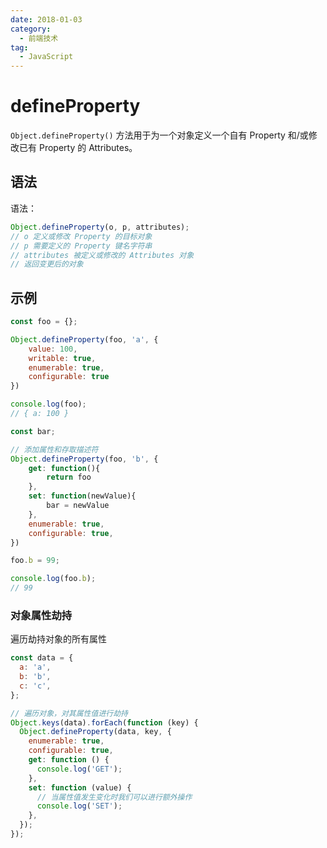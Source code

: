 ```yaml
---
date: 2018-01-03
category:
  - 前端技术
tag:
  - JavaScript
---
```


# defineProperty

`Object.defineProperty()` 方法用于为一个对象定义一个自有 Property 和/或修改已有 Property 的 Attributes。

## 语法

语法：

```js
Object.defineProperty(o, p, attributes);
// o 定义或修改 Property 的目标对象
// p 需要定义的 Property 键名字符串
// attributes 被定义或修改的 Attributes 对象
// 返回变更后的对象
```

## 示例

```js
const foo = {};

Object.defineProperty(foo, 'a', {
    value: 100,
    writable: true,
    enumerable: true,
    configurable: true
})

console.log(foo);
// { a: 100 }

const bar;

// 添加属性和存取描述符
Object.defineProperty(foo, 'b', {
    get: function(){
        return foo
    },
    set: function(newValue){
        bar = newValue
    },
    enumerable: true,
    configurable: true,
})

foo.b = 99;

console.log(foo.b);
// 99
```

### 对象属性劫持

遍历劫持对象的所有属性

```js
const data = {
  a: 'a',
  b: 'b',
  c: 'c',
};

// 遍历对象，对其属性值进行劫持
Object.keys(data).forEach(function (key) {
  Object.defineProperty(data, key, {
    enumerable: true,
    configurable: true,
    get: function () {
      console.log('GET');
    },
    set: function (value) {
      // 当属性值发生变化时我们可以进行额外操作
      console.log('SET');
    },
  });
});
```
